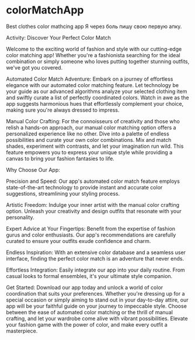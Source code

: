 # colorMatchApp
Best clothes color mathcing app
Я через боль пишу свою первую апку.


Activity: Discover Your Perfect Color Match

Welcome to the exciting world of fashion and style with our cutting-edge color matching app! Whether you're a fashionista searching for the ideal combination or simply someone who loves putting together stunning outfits, we've got you covered.

Automated Color Match Adventure:
Embark on a journey of effortless elegance with our automated color matching feature. Let technology be your guide as our advanced algorithms analyze your selected clothing item and swiftly curate a list of perfectly coordinated colors. Watch in awe as the app suggests harmonious hues that effortlessly complement your choice, making sure you're always dressed to impress.

Manual Color Crafting:
For the connoisseurs of creativity and those who relish a hands-on approach, our manual color matching option offers a personalized experience like no other. Dive into a palette of endless possibilities and curate your own color combinations. Mix and match shades, experiment with contrasts, and let your imagination run wild. This feature empowers you to express your unique style while providing a canvas to bring your fashion fantasies to life.

Why Choose Our App:

Precision and Speed: Our app's automated color match feature employs state-of-the-art technology to provide instant and accurate color suggestions, streamlining your styling process.

Artistic Freedom: Indulge your inner artist with the manual color crafting option. Unleash your creativity and design outfits that resonate with your personality.

Expert Advice at Your Fingertips: Benefit from the expertise of fashion gurus and color enthusiasts. Our app's recommendations are carefully curated to ensure your outfits exude confidence and charm.

Endless Inspiration: With an extensive color database and a seamless user interface, finding the perfect color match is an adventure that never ends.

Effortless Integration: Easily integrate our app into your daily routine. From casual looks to formal ensembles, it's your ultimate style companion.

Get Started:
Download our app today and unlock a world of color coordination that suits your preferences. Whether you're dressing up for a special occasion or simply aiming to stand out in your day-to-day attire, our app will be your faithful guide on your journey to impeccable style. Choose between the ease of automated color matching or the thrill of manual crafting, and let your wardrobe come alive with vibrant possibilities. Elevate your fashion game with the power of color, and make every outfit a masterpiece.
